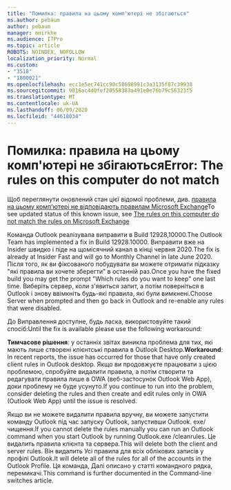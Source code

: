 ```yaml
---
title: "Помилка: правила на цьому комп'ютері не збігаються"
ms.author: pebaum
author: pebaum
manager: mnirkhe
ms.audience: ITPro
ms.topic: article
ROBOTS: NOINDEX, NOFOLLOW
localization_priority: Normal
ms.custom:
- "3518"
- "1800021"
ms.openlocfilehash: ecc1e5ec741cc90c58698991c3a3135f87c39938
ms.sourcegitcommit: 9816ac4d0fef20558383a491e0e76b79c56323f5
ms.translationtype: MT
ms.contentlocale: uk-UA
ms.lasthandoff: 06/09/2020
ms.locfileid: "44618034"
---
```

# <a name="error-the-rules-on-this-computer-do-not-match"></a><span data-ttu-id="91b35-102">Помилка: правила на цьому комп'ютері не збігаються</span><span class="sxs-lookup"><span data-stu-id="91b35-102">Error: The rules on this computer do not match</span></span>

<span data-ttu-id="91b35-103">Щоб переглянути оновлений стан цієї відомої проблеми, див. [правила на цьому комп'ютері не відповідають правилам Microsoft Exchange](https://support.office.com/article/d032e037-b224-429e-b325-633afde9b5f0)</span><span class="sxs-lookup"><span data-stu-id="91b35-103">To see updated status of this known issue, see [The rules on this computer do not match the rules on Microsoft Exchange](https://support.office.com/article/d032e037-b224-429e-b325-633afde9b5f0)</span></span>

<span data-ttu-id="91b35-104">Команда Outlook реалізувала виправити в Build 12928,10000.</span><span class="sxs-lookup"><span data-stu-id="91b35-104">The Outlook Team has implemented a fix in Build 12928.10000.</span></span> <span data-ttu-id="91b35-105">Виправити вже на Insider швидко і піде на щомісячний канал в кінці червня 2020.</span><span class="sxs-lookup"><span data-stu-id="91b35-105">The fix is already at Insider Fast and will go to Monthly Channel in late June 2020.</span></span> <span data-ttu-id="91b35-106">Після того, як ви фіксованого побудувати ви можете отримати підказку "які правила ви хочете зберегти" в останній раз.</span><span class="sxs-lookup"><span data-stu-id="91b35-106">Once you have the fixed build you may get the prompt "Which rules do you want to keep" one last time.</span></span> <span data-ttu-id="91b35-107">Виберіть сервер, коли з'явиться запит, а потім поверніться в Outlook і знову ввімкніть будь-які правила, які були вимкнені.</span><span class="sxs-lookup"><span data-stu-id="91b35-107">Choose Server when prompted and then go back in Outlook and re-enable any rules that were disabled.</span></span>

<span data-ttu-id="91b35-108">До Виправлення доступне, будь ласка, використовуйте такий спосіб:</span><span class="sxs-lookup"><span data-stu-id="91b35-108">Until the fix is available please use the following workaround:</span></span>

<span data-ttu-id="91b35-109">**Тимчасове рішення**: у останніх звітах виникла проблема для тих, які мають лише створені клієнтські правила в Outlook Desktop.</span><span class="sxs-lookup"><span data-stu-id="91b35-109">**Workaround**: In recent reports, the issue has occurred for those that have only created client rules in Outlook desktop.</span></span> <span data-ttu-id="91b35-110">Якщо ви продовжуєте працювати з цією проблемою, спробуйте видалити правила, а потім створити та редагувати правила лише в OWA (веб-застосунок Outlook Web App), доки проблему не буде усунуто.</span><span class="sxs-lookup"><span data-stu-id="91b35-110">If you continue to run into the problem, consider deleting the rules and then create and edit rules only in OWA (Outlook Web App) until the issue is resolved.</span></span>

<span data-ttu-id="91b35-111">Якщо ви не можете видалити правила вручну, ви можете запустити команду Outlook під час запуску Outlook, запустивши Outlook. exe/чищення.</span><span class="sxs-lookup"><span data-stu-id="91b35-111">If you cannot delete the rules manually you can run an Outlook command when you start Outlook by running Outlook.exe /cleanrules.</span></span> <span data-ttu-id="91b35-112">Це видалить правила клієнта та сервера.</span><span class="sxs-lookup"><span data-stu-id="91b35-112">This will delete both the client and server rules.</span></span> <span data-ttu-id="91b35-113">Він видалить Усі правила для всіх облікових записів у профілі Outlook.</span><span class="sxs-lookup"><span data-stu-id="91b35-113">It will delete all of the rules for all of the accounts in the Outlook Profile.</span></span> <span data-ttu-id="91b35-114">Ця команда, Далі описано у статті командного рядка, перемикачі.</span><span class="sxs-lookup"><span data-stu-id="91b35-114">This command is further documented in the Command-line switches  article.</span></span>